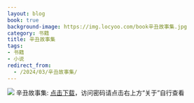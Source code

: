 ```yaml
---
layout: blog
book: true
background-image: https://img.locyoo.com/book辛丑故事集.jpg
category: 书籍
title: 辛丑故事集
tags:
- 书籍
- 小说
redirect_from:
  - /2024/03/辛丑故事集/
---
```

![](https://img.locyoo.com/book辛丑故事集.jpg)
辛丑故事集: <a name = "ref1" href="https://url18.ctfile.com/f/50983618-1375542703-a0bce7?p=3619">点击下载</a>，访问密码请点击右上方“关于”自行查看